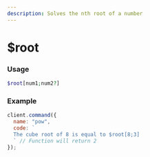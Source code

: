 ```yaml
---
description: Solves the nth root of a number
---
```


# $root

### Usage

```php
$root[num1;num2?]
```

### Example

```javascript
client.command({
  name: "pow",
  code: `
  The cube root of 8 is equal to $root[8;3]
  ` // Function will return 2
});
```
